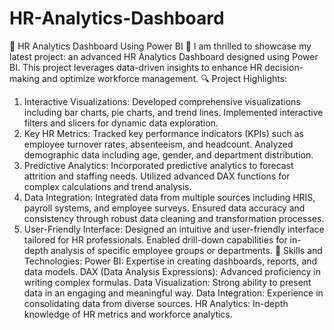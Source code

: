 # HR-Analytics-Dashboard

🚀 HR Analytics Dashboard Using Power BI 🚀
I am thrilled to showcase my latest project: an advanced HR Analytics Dashboard designed using Power BI. This project leverages data-driven insights to enhance HR decision-making and optimize workforce management.
🔍 Project Highlights:
1. Interactive Visualizations:
Developed comprehensive visualizations including bar charts, pie charts, and trend lines. Implemented interactive filters and slicers for dynamic data exploration.
2. Key HR Metrics:
Tracked key performance indicators (KPIs) such as employee turnover rates, absenteeism, and headcount. Analyzed demographic data including age, gender, and department distribution.
3. Predictive Analytics:
Incorporated predictive analytics to forecast attrition and staffing needs.
Utilized advanced DAX functions for complex calculations and trend analysis.
4. Data Integration:
Integrated data from multiple sources including HRIS, payroll systems, and employee surveys. Ensured data accuracy and consistency through robust data cleaning and transformation processes.
5. User-Friendly Interface:
Designed an intuitive and user-friendly interface tailored for HR professionals. Enabled drill-down capabilities for in-depth analysis of specific employee groups or departments.
💼 Skills and Technologies:
Power BI: Expertise in creating dashboards, reports, and data models.
DAX (Data Analysis Expressions): Advanced proficiency in writing complex formulas.
Data Visualization: Strong ability to present data in an engaging and meaningful way.
Data Integration: Experience in consolidating data from diverse sources.
HR Analytics: In-depth knowledge of HR metrics and workforce analytics.

